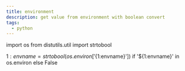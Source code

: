 ```yaml
---
title: environment
description: get value from environment with boolean convert
tags:
  - python
---
```

import os
from distutils.util import strtobool

${1:envname} = strtobool(os.environ['${1:envname}']) if '${1:envname}' in os.environ else False
